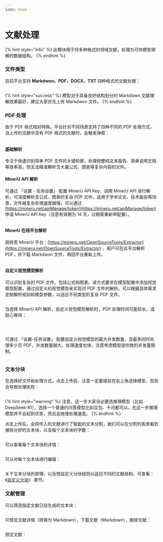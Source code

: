 ```yaml
---
icon: book
---
```


# 文献处理

{% hint style="info" %}
此模块用于将多种格式的领域文献，处理为可供模型理解的数据结构。
{% endhint %}

### 文件类型

目前平台支持 **Markdwon、PDF、DOCX、TXT** 四种格式的文献处理：

<figure><img src="../../.gitbook/assets/image (18) (1).png" alt=""><figcaption></figcaption></figure>

{% hint style="success" %}
模型对于具备良好结构划分的 Markdown 文献理解效果最好，建议大家优先上传 Markdwon 文件。
{% endhint %}

### PDF 处理

由于 PDF 格式相对特殊，平台针对不同场景支持了四种不同的 PDF 处理方式，当上传的文献中含有 PDF 格式的文献时，会触发弹框：

<figure><img src="../../.gitbook/assets/image (2) (1) (1) (1) (1).png" alt=""><figcaption></figcaption></figure>

#### 基础解析

专注于快速识别简单 PDF 文件的关键轮廓，处理规整纯文本报告、简单说明文档等效率高，但无法精准解析含大量公式、图表等复杂内容的文件。

#### MinerU API 解析

可通过 「设置 - 任务设置」 配置 MinerU API Key，调用 MinerU API 进行解析，可深度解析含公式、图表的复杂 PDF 文件，适用于学术论文、技术报告等场景，文件越复杂处理速度越慢。可以通过 [https://mineru.net/apiManage/token](https://mineru.net/apiManage/token) 申请 MinerU API Key（注意有效期为 14 天，过期需重新申配置）。

<figure><img src="../../.gitbook/assets/image (14) (1) (1).png" alt=""><figcaption></figcaption></figure>

#### MinerU 在线平台解析

跳转至 MinerU 平台：[https://mineru.net/OpenSourceTools/Extractor](https://mineru.net/OpenSourceTools/Extractor) ，用户可在此平台解析 PDF，并下载 Markdwon 文件，再回平台重新上传。

<figure><img src="../../.gitbook/assets/image (4) (1) (1) (1) (1).png" alt=""><figcaption></figcaption></figure>

#### 自定义视觉模型解析

可以识别复杂的 PDF 文件，包括公式和图表。该方式要求在模型配置中添加视觉模型配置，通过自定义的视觉模型来实现对 PDF 文件的解析。可以根据具体需求定制解析规则和模型参数，以适应不同类型的复杂 PDF 文件。

<figure><img src="../../.gitbook/assets/image (3) (1) (1) (1) (1).png" alt=""><figcaption></figcaption></figure>

当选择 MinerU API 解析、自定义视觉模型解析时，PDF 处理时间可能较长，请耐心等待：

<figure><img src="../../.gitbook/assets/image (8) (1) (1) (1) (1).png" alt=""><figcaption><p><br></p></figcaption></figure>

可通过 「设置-任务设置」 配置自定义视觉模型的最大并发数量，及最多同时处理多少页 PDF，并发数量越大，处理速度也快，注意考虑模型提供商的并发量限制。

<figure><img src="../../.gitbook/assets/image (15) (1) (1).png" alt=""><figcaption></figcaption></figure>

### 文本分块

在选择好文件和处理方式，点击上传前，注意一定要提前在右上角选择模型，否则会导致处理失败：

<figure><img src="../../.gitbook/assets/image (7) (1) (1) (1) (1).png" alt=""><figcaption></figcaption></figure>

{% hint style="warning" %}
注意，这一步大家没必要选推理模型（比如 DeepSeek-R1），选择一个普通的问答模型比如豆包、千问都可以，在这一步推理模型并不会起到优势，而且会拖慢处理速度。
{% endhint %}

点击上传后，会将传入的文献进行了智能的文本分割，我们可以在分割列表里看到被拆分好的文本块，以及每个文本块的字数：

<figure><img src="../../.gitbook/assets/image (9) (1) (1) (1) (1).png" alt=""><figcaption></figcaption></figure>

可以查看每个文本块的详情：

<figure><img src="../../.gitbook/assets/image (10) (1) (1) (1) (1).png" alt=""><figcaption></figcaption></figure>

可以对每个文本块进行编辑：

<figure><img src="../../.gitbook/assets/image (11) (1) (1) (1) (1).png" alt=""><figcaption></figcaption></figure>

关于文本分块的原理，以及想自定义分块规则以适应不同的文献结构，可查看：《[自定义分块](../../basics/editor.md)》 章节。

### 文献管理

可以筛选指定文献已经生成的文本块：

<figure><img src="../../.gitbook/assets/image (3) (1) (1) (1).png" alt=""><figcaption></figcaption></figure>

&#x20;可预览文献详情（转换为 Markdown），下载文献（Markdown），删除文献：

<figure><img src="../../.gitbook/assets/image (6) (1) (1) (1).png" alt=""><figcaption></figcaption></figure>

预览文献：

<figure><img src="../../.gitbook/assets/image (7) (1) (1) (1).png" alt=""><figcaption></figcaption></figure>
